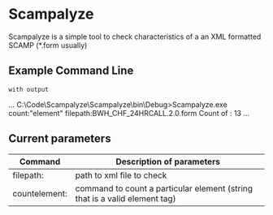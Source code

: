 # Scampalyze
Scampalyze is a simple tool to check characteristics of a an XML formatted SCAMP (*.form usually)
## Example Command Line
	with output
...
C:\Code\Scampalyze\Scampalyze\bin\Debug>Scampalyze.exe count:"element" filepath:BWH_CHF_24HRCALL.2.0.form
Count of <element>: 13
...
## Current parameters
Command | Description of parameters
--------|--------------------------
filepath: | path to xml file to check
countelement: | command to count a particular element (string that is a valid element tag)